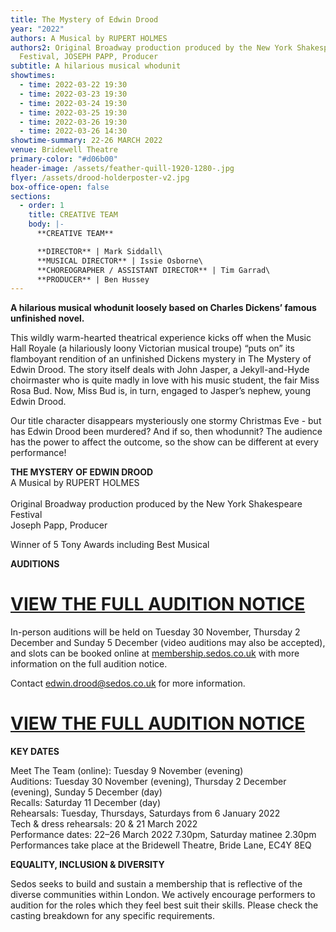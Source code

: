 ```yaml
---
title: The Mystery of Edwin Drood
year: "2022"
authors: A Musical by RUPERT HOLMES
authors2: Original Broadway production produced by the New York Shakespeare
  Festival, JOSEPH PAPP, Producer
subtitle: A hilarious musical whodunit
showtimes:
  - time: 2022-03-22 19:30
  - time: 2022-03-23 19:30
  - time: 2022-03-24 19:30
  - time: 2022-03-25 19:30
  - time: 2022-03-26 19:30
  - time: 2022-03-26 14:30
showtime-summary: 22-26 MARCH 2022
venue: Bridewell Theatre
primary-color: "#d06b00"
header-image: /assets/feather-quill-1920-1280-.jpg
flyer: /assets/drood-holderposter-v2.jpg
box-office-open: false
sections:
  - order: 1
    title: CREATIVE TEAM
    body: |-
      **CREATIVE TEAM**

      **DIRECTOR** | Mark Siddall\
      **MUSICAL DIRECTOR** | Issie Osborne\
      **CHOREOGRAPHER / ASSISTANT DIRECTOR** | Tim Garrad\
      **PRODUCER** | Ben Hussey
---
```

**A hilarious musical whodunit loosely based on Charles Dickens’ famous unfinished novel.**

This wildly warm-hearted theatrical experience kicks off when the Music Hall Royale (a hilariously loony Victorian musical troupe) “puts on” its flamboyant rendition of an unfinished Dickens mystery in The Mystery of Edwin Drood. The story itself deals with John Jasper, a Jekyll-and-Hyde choirmaster who is quite madly in love with his music student, the fair Miss Rosa Bud. Now, Miss Bud is, in turn, engaged to Jasper’s nephew, young Edwin Drood. 

Our title character disappears mysteriously one stormy Christmas Eve - but has Edwin Drood been murdered? And if so, then whodunnit? The audience has the power to affect the outcome, so the show can be different at every performance!

**THE MYSTERY OF EDWIN DROOD**\
A Musical by
RUPERT HOLMES\
\
Original Broadway production produced by the New York Shakespeare Festival\
Joseph Papp, Producer

Winner of 5 Tony Awards including Best Musical

**AUDITIONS**

# **[VIEW THE FULL AUDITION NOTICE](https://docs.google.com/document/d/1HoyNKNeB2tHIb5OeC08sjVYrNABF47286X0K1c5aMpo/edit)**

In-person auditions will be held on Tuesday 30 November, Thursday 2 December and Sunday 5 December (video auditions may also be accepted), and slots can be booked online at [membership.sedos.co.uk](https://membership.sedos.co.uk/signup/92) with more information on the full audition notice.

Contact [edwin.drood@sedos.co.uk](mailto:edwin.drood@sedos.co.uk) for more information.

# **[VIEW THE FULL AUDITION NOTICE](https://docs.google.com/document/d/1HoyNKNeB2tHIb5OeC08sjVYrNABF47286X0K1c5aMpo/edit)**

**KEY DATES**

Meet The Team (online): Tuesday 9 November (evening)\
Auditions: Tuesday 30 November (evening), Thursday 2 December (evening), Sunday 5 December (day)\
Recalls: Saturday 11 December (day)\
Rehearsals: Tuesday, Thursdays, Saturdays from 6 January 2022\
Tech & dress rehearsals: 20 & 21 March 2022\
Performance dates: 22–26 March 2022 7.30pm, Saturday matinee 2.30pm\
Performances take place at the Bridewell Theatre, Bride Lane, EC4Y 8EQ

**EQUALITY, INCLUSION & DIVERSITY**

Sedos seeks to build and sustain a membership that is reflective of the diverse communities within London. We actively encourage performers to audition for the roles which they feel best suit their skills. Please check the casting breakdown for any specific requirements.